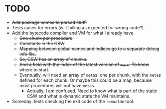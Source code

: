 # TODO

* ~~Add package names to parsed stuff.~~
* Tests cases for errors (is it failing as expected for wrong code?)
* Add the bytecode compiler and VM for what I already have.
    * ~~One chunk per procedure~~
    * ~~Constants in the CSW~~
    * ~~Mapping between global names and indices go to a separate debug info file.~~
    * ~~So, CSW has an array of chunks.~~
    * ~~And a field with the index of the latest version of `main`. To know where
      to start.~~
    * Eventually, will need an array of `meta`s: one per chunk, with the `meta`s
      defined for each chunk. Or maybe this could be a map, because most
      procedures will not have `meta`s.
        * Actually, I am confused. Need to know what is part of the static CSW
          and what is dynamic state the VM maintains.
* Someday: tests checking the exit code of the `romualdo` tool.
